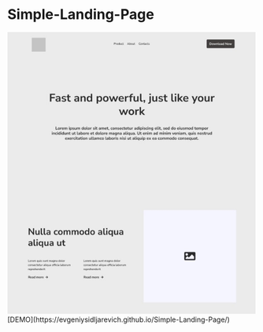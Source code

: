 # Simple-Landing-Page
<img src="preview.jpg">
[DEMO](https://evgeniysidljarevich.github.io/Simple-Landing-Page/)
